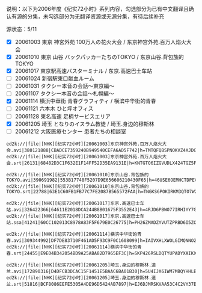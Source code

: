 说明：以下为2006年度《纪实72小时》系列内容，勾选部分为已有中文翻译且确认有源的分集，未勾选部分为无翻译资源或无源分集，有待后续补充  

源状态：5/11
- [x] 20061003 東京 神宮外苑 100万人の花火大会 / 东京神宫外苑.百万人焰火大会
- [x] 20061010 東京 山谷 バックパッカーたちのTOKYO / 东京山谷.背包族的TOKYO
- [x] 20061017 東京駅高速バスターミナル / 东京.高速巴士车站
- [ ] 20061024 新宿駅東口献血ルーム
- [ ] 20061031 タクシー本音の会話〜東京編〜
- [ ] 20061107 タクシー本音の会話〜札幌編〜
- [x] 20061114 横浜中華街 青春グラフィティ / 横滨中华街的青春
- [ ] 20061121 六本木 ひと坪オフィス
- [ ] 20061128 東名高速 足柄サービスエリア
- [x] 20061205 埼玉 となりのイスラム教徒 / 埼玉.身边的穆斯林
- [ ] 20061212 大阪医療センター 患者たちの相談室
```
ed2k://|file|[NHK][纪实72小时][20061003]东京神宫外苑.百万人焰火大会.avi|380121888|CBADCE7359240B949540CEFA6AD5F742|h=TMTQFQBSPNOKVZ4XJDGIOX56BSELXCSA|/
ed2k://|file|[NHK][纪实72小时][20061003]东京神宫外苑.百万人焰火大会.srt|26131|68482D3C1F632E1F14FF52D35EA9131E|h=KNTGTO6IZGVUDLX424TGZ5PYQMMOHYOR|/

ed2k://|file|[NHK][纪实72小时][20061010]东京山谷.背包族的TOKYO.avi|390691982|553B17748F5207D9E656606210430F65|h=46USE6OEMHCTDPEVF6A6RWYIPO44V4TG|/
ed2k://|file|[NHK][纪实72小时][20061010]东京山谷.背包族的TOKYO.srt|22788|63E1C60FB1FB77C7FE2087B565572FAA|h=TNGKS6POKIRKM3QTO7W27LUTF7SDAG7M|/

ed2k://|file|[NHK][纪实72小时][20061017]东京.高速巴士车站.avi|326422366|64611E2018DCA244B8B01675F3552E43|h=4RJD6PBWO77IRHIYY7GKSMVCQGBLS73M|/
ed2k://|file|[NHK][纪实72小时][20061017]东京.高速巴士车站.ssa|41241|60CC102013C8978A83F5F679E0C26775|h=PH26ZMADZYVUTZPRBD6I5ZO4VGIMUXPA|/

ed2k://|file|[NHK][纪实72小时][20061114]横滨中华街的青春.avi|309344992|DF7DE83710F461AD5F93C9F0C1608099|h=IAIVXHLXWOLGIMQNNO2YSDEFLYWO7WK7|/
ed2k://|file|[NHK][纪实72小时][20061114]横滨中华街的青春.srt|24455|E9E04B342054BD9A25ABA82D7965EF3C|h=SKP426RSLDQTYUPADYXAIKXG57YIHSC7|/

ed2k://|file|[NHK][纪实72小时][20061205]埼玉.身边的穆斯林.道兰.avi|172890316|D4DFCB3DCAC15F1451E5BAAC6BA01B30|h=5U4IJX6IWM7MBQYHHLBZQTQK2WBBDQVH|/
ed2k://|file|[NHK][纪实72小时][20061205]埼玉.身边的穆斯林.道兰.srt|51816|BCF8086EEFE5305A4DE96D5424AB7897|h=EJ6DJMRSKVAA53C4C2VY37BWZPKI2ZOU|/
```

